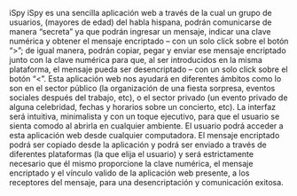 iSpy
iSpy es una sencilla aplicación web a través de la cual un grupo de usuarios, (mayores de edad) del habla hispana, podrán comunicarse de manera “secreta” ya que podrán ingresar un mensaje, indicar una clave numérica y obtener el mensaje encriptado – con un solo click sobre el botón “>”; de igual manera, podrán copiar, pegar y enviar ese mensaje encriptado junto con la clave numérica para que, al ser introducidos en la misma plataforma, el mensaje pueda ser desencriptado – con un solo click sobre el botón “<”.
Esta aplicación web nos ayudará en diferentes ámbitos como lo son en el sector público (la organización de una fiesta sorpresa, eventos sociales después del trabajo, etc), o el sector privado (un evento privado de alguna celebridad, fechas y horarios sobre un concierto, etc). La interfaz será intuitiva, minimalista y con un toque ejecutivo, para que el usuario se sienta comodo al abrirla en cualquier ambiente.
El usuario podrá acceder a esta aplicación web desde cualquier computadora. El mensaje encriptado podrá ser copiado desde la aplicación y podrá ser enviado a través de diferentes plataformas (la que elija el usuario) y será estrictamente necesario que él mismo proporcione la clave numérica, el mensaje encriptado y el vínculo valido de la aplicación web presente, a los receptores del mensaje, para una desencriptación y comunicación exitosa.
